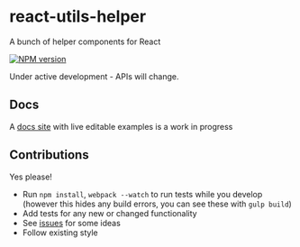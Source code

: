 
# react-utils-helper
A bunch of helper components for React

 [![NPM version](https://badge.fury.io/js/react-utils-helper.svg)](http://badge.fury.io/js/react-utils-helper)

Under active development - APIs will change.

## Docs

A [docs site](http://react-utils.github.io/react-utils-helper/) with live editable examples is a work in progress

## Contributions

Yes please!

- Run `npm install`, `webpack --watch` to run tests while you develop (however this hides any build errors, you can see these with `gulp build`)
- Add tests for any new or changed functionality
- See [issues](https://github.com/react-utils/react-utils-helper/issues) for some ideas
- Follow existing style
